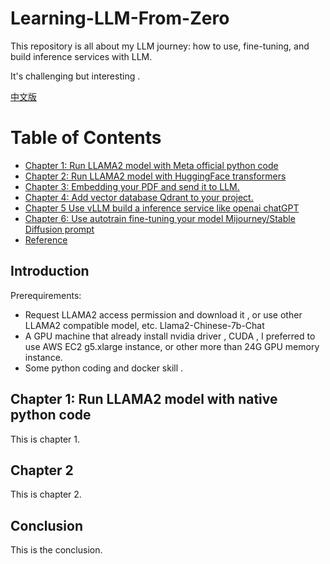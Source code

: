 # Learning-LLM-From-Zero
This repository is all about my LLM journey: how to use, fine-tuning, and build inference services with LLM.

It's challenging but interesting .

[中文版](#zh_cn/README.md)

# Table of Contents

- [Chapter 1:  Run LLAMA2 model  with Meta official python code](./chapter1.md)
- [Chapter 2: Run LLAMA2 model with HuggingFace transformers](./chapter2.md)
- [Chapter 3:  Embedding your PDF and send it to LLM.](#chapter-3)
- [Chapter 4:  Add vector database Qdrant to your project.](#chapter-4)
- [Chapter 5  Use vLLM build a inference service like openai chatGPT](#chapter-4)
- [Chapter 6:  Use autotrain fine-tuning your model Mijourney/Stable Diffusion prompt](#chapter-4)
- [Reference](#Reference)

## Introduction

Prerequirements:

* Request LLAMA2 access permission and download it , or use other LLAMA2 compatible model, etc. Llama2-Chinese-7b-Chat
* A GPU machine that already install nvidia driver , CUDA ,  I preferred to use AWS EC2 g5.xlarge instance, or other more than 24G GPU memory instance.
* Some python coding and docker skill .



## Chapter 1: Run LLAMA2 model with native python code

This is chapter 1.

## Chapter 2

This is chapter 2.

## Conclusion

This is the conclusion.
